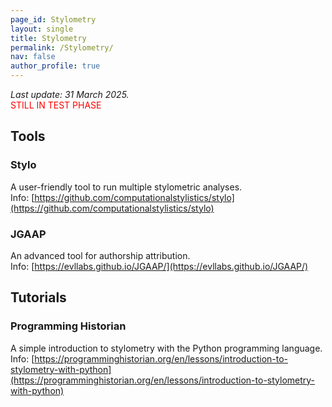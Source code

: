 ```yaml
---
page_id: Stylometry
layout: single
title: Stylometry
permalink: /Stylometry/
nav: false
author_profile: true
---
```


*Last update: 31 March 2025.*  
<span style="color:red">STILL IN TEST PHASE<span>

## Tools

### Stylo

A user-friendly tool to run multiple stylometric analyses.  
Info: [https://github.com/computationalstylistics/stylo](https://github.com/computationalstylistics/stylo)

### JGAAP

An advanced tool for authorship attribution.  
Info: [https://evllabs.github.io/JGAAP/](https://evllabs.github.io/JGAAP/)

## Tutorials

### Programming Historian

A simple introduction to stylometry with the Python programming language.  
Info: [https://programminghistorian.org/en/lessons/introduction-to-stylometry-with-python](https://programminghistorian.org/en/lessons/introduction-to-stylometry-with-python)
